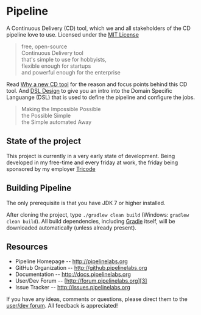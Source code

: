 Pipeline
========

A Continuous Delivery (CD) tool, which we and all stakeholders of the CD pipeline love to use. Licensed under the [MIT License][0]

> free, open-source  
> Continuous Delivery tool  
> that's simple to use for hobbyists,  
> flexible enough for startups  
> and powerful enough for the enterprise

Read [Why a new CD tool][1] for the reason and focus points behind this CD tool. And [DSL Design][2] to give you an intro into the Domain Specific Languange (DSL) that is used to define the pipeline and configure the jobs.

> Making the Impossible Possible  
> the Possible Simple  
> the Simple automated Away  

State of the project
--------------------
This project is currently in a very early state of development. Being developed in my free-time and every friday at work, the friday being sponsored by my employer [Tricode](http://www.tricode.nl)

Building Pipeline
--------------
The only prerequisite is that you have JDK 7 or higher installed.

After cloning the project, type `./gradlew clean build` (Windows: `gradlew clean build`). All build dependencies,
including [Gradle](http://www.gradle.org) itself, will be downloaded automatically (unless already present).

Resources
---------
* Pipeline Homepage -- http://pipelinelabs.org
* GitHub Organization -- http://github.pipelinelabs.org
* Documentation -- http://docs.pipelinelabs.org
* User/Dev Forum -- [http://forum.pipelinelabs.org][3]
* Issue Tracker -- http://issues.pipelinelabs.org

If you have any ideas, comments or questions, please direct them to the [user/dev forum][3].
All feedback is appreciated!


[0]: LICENSE
[1]: docs/Why-a-new-CD-tool.md
[2]: docs/DSL-design.md
[3]: http://forum.pipelinelabs.org
